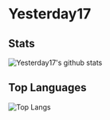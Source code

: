# Yesterday17
## Stats
![Yesterday17's github stats](https://github-readme-stats.vercel.app/api?username=Yesterday17&theme=tokyonight)

## Top Languages
![Top Langs](https://github-readme-stats.vercel.app/api/top-langs/?username=Yesterday17&layout=compact&theme=tokyonight)